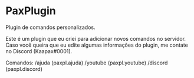 # PaxPlugin
Plugin de comandos personalizados.

Este é um plugin que eu criei para adicionar novos comandos no servidor. Caso você queira que eu edite algumas informações do plugin, me contate no Discord (Kaapax#0001).

Comandos:
/ajuda (paxpl.ajuda)
/youtube (paxpl.youtube)
/discord (paxpl.discord)
